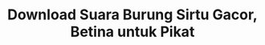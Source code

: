 ---
layout: post
title: "Download Suara Burung Sirtu Gacor, Betina untuk Pikat"
categories: [Suara Burung]
---